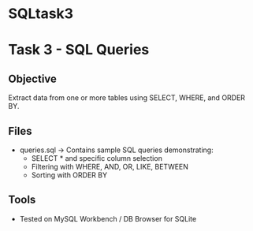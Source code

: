 # SQLtask3
# Task 3 - SQL Queries

## Objective
Extract data from one or more tables using SELECT, WHERE, and ORDER BY.

## Files
- queries.sql → Contains sample SQL queries demonstrating:
  - SELECT * and specific column selection
  - Filtering with WHERE, AND, OR, LIKE, BETWEEN
  - Sorting with ORDER BY

## Tools
- Tested on MySQL Workbench / DB Browser for SQLite
